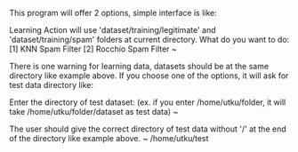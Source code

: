 This program will offer 2 options, simple interface is like:

Learning Action will use 'dataset/training/legitimate' and 'dataset/training/spam' folders at current directory.
What do you want to do: 
[1] KNN Spam Filter
[2] Rocchio Spam Filter
~ 

There is one warning for learning data, datasets should be at the same directory like example above.
If you choose one of the options, it will ask for test data directory like:

Enter the directory of test dataset: (ex. if you enter /home/utku/folder, it will take /home/utku/folder/dataset as test data)
~ 

The user should give the correct directory of test data without '/' at the end of the directory like example above.
~ /home/utku/test